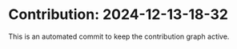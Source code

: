 # Contribution: 2024-12-13-18-32
This is an automated commit to keep the contribution graph active.
